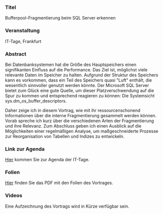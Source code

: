 ### Titel

Bufferpool-Fragmentierung beim SQL Server erkennen

### Veranstaltung

IT-Tage, Frankfurt

### Abstract

Bei Datenbanksystemen hat die Größe des Hauptspeichers einen signifikanten Einfluss auf die Performance. Das Ziel ist, möglichst viele relevante Daten im Speicher zu halten. Aufgrund der Struktur des Speichers kann es vorkommen, dass ein Teil des Speichers quasi "Luft" enthält, die wesentlich sinnvoller genutzt werden könnte. Der Microsoft SQL Server bietet zum Glück eine gute Quelle, um dieser Platzverschwendung auf die Spur zu kommen und entsprechend reagieren zu können: Die Systemsicht sys.dm_os_buffer_descriptors.

Daher zeige ich in diesem Vortrag, wie mit ihr ressourcenschonend Informationen über die interne Fragmentierung gesammelt werden können. Vorab spreche ich kurz über die verschiedenen Arten der Fragmentierung und ihre Relevanz. Zum Abschluss geben ich einen Ausblick auf die Möglichkeiten einer regelmäßigen Analyse, um maßgeschneiderte Prozesse zur Reorganisation von Tabellen und Indizes zu entwickeln.

### Link zur Agenda

[Hier](https://www.ittage.informatik-aktuell.de/programm/2023/sql-serer-buffer-pool-fragmentierung-beim-sql-server-erkennen.html) kommen Sie zur Agenda der IT-Tage.

### Folien

[Hier](2023-12-14-IT-Tage-SQL-Server-Bufferpool-Fragmentierung.pdf) finden Sie das PDF mit den Folien des Vortrages.

### Videos

Eine Aufzeichnung des Vortrags wird in Kürze verfügbar sein.
